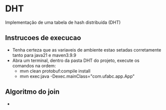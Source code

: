 # DHT
 Implementação de uma tabela de hash distribuída (DHT)


## Instrucoes de execucao

- Tenha certeza que as variaveis de ambiente estao setadas corretamente tanto para java21 e maven3.9.9
- Abra um terminal, dentro da pasta DHT do projeto, execute os comandos na ordem:
  - mvn clean protobuf:compile install
  - mvn exec:java -Dexec.mainClass="com.ufabc.app.App"

## Algoritmo do join

- 